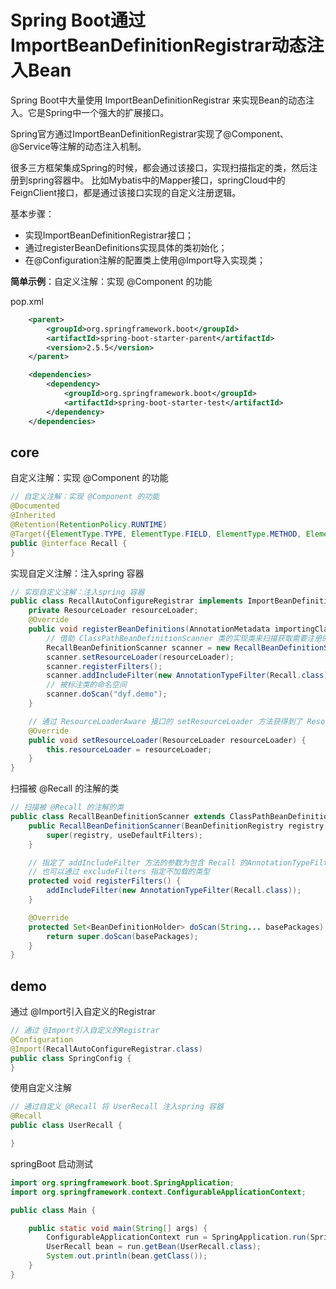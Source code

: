 # Spring Boot通过ImportBeanDefinitionRegistrar动态注入Bean

Spring Boot中大量使用 ImportBeanDefinitionRegistrar 来实现Bean的动态注入。它是Spring中一个强大的扩展接口。



Spring官方通过ImportBeanDefinitionRegistrar实现了@Component、@Service等注解的动态注入机制。

很多三方框架集成Spring的时候，都会通过该接口，实现扫描指定的类，然后注册到spring容器中。 比如Mybatis中的Mapper接口，springCloud中的FeignClient接口，都是通过该接口实现的自定义注册逻辑。



基本步骤：

- 实现ImportBeanDefinitionRegistrar接口；
- 通过registerBeanDefinitions实现具体的类初始化；
- 在@Configuration注解的配置类上使用@Import导入实现类；



**简单示例**：自定义注解：实现 @Component 的功能

pop.xml

```xml
    <parent>
        <groupId>org.springframework.boot</groupId>
        <artifactId>spring-boot-starter-parent</artifactId>
        <version>2.5.5</version>
    </parent>

    <dependencies>
        <dependency>
            <groupId>org.springframework.boot</groupId>
            <artifactId>spring-boot-starter-test</artifactId>
        </dependency>
    </dependencies>
```

## core

自定义注解：实现 @Component 的功能

```java
// 自定义注解：实现 @Component 的功能
@Documented
@Inherited
@Retention(RetentionPolicy.RUNTIME)
@Target({ElementType.TYPE, ElementType.FIELD, ElementType.METHOD, ElementType.PARAMETER})
public @interface Recall {
}
```



实现自定义注解：注入spring 容器

```java
// 实现自定义注解：注入spring 容器
public class RecallAutoConfigureRegistrar implements ImportBeanDefinitionRegistrar, ResourceLoaderAware {
    private ResourceLoader resourceLoader;
    @Override
    public void registerBeanDefinitions(AnnotationMetadata importingClassMetadata, BeanDefinitionRegistry registry) {
        // 借助 ClassPathBeanDefinitionScanner 类的实现类来扫描获取需要注册的 Bean
        RecallBeanDefinitionScanner scanner = new RecallBeanDefinitionScanner(registry, false);
        scanner.setResourceLoader(resourceLoader);
        scanner.registerFilters();
        scanner.addIncludeFilter(new AnnotationTypeFilter(Recall.class));
        // 被标注类的命名空间
        scanner.doScan("dyf.demo");
    }

    // 通过 ResourceLoaderAware 接口的 setResourceLoader 方法获得到了 ResourceLoader 对象
    @Override
    public void setResourceLoader(ResourceLoader resourceLoader) {
        this.resourceLoader = resourceLoader;
    }
}
```



扫描被 @Recall 的注解的类

```java
// 扫描被 @Recall 的注解的类
public class RecallBeanDefinitionScanner extends ClassPathBeanDefinitionScanner {
    public RecallBeanDefinitionScanner(BeanDefinitionRegistry registry, boolean useDefaultFilters) {
        super(registry, useDefaultFilters);
    }

    // 指定了 addIncludeFilter 方法的参数为包含 Recall 的AnnotationTypeFilter
    // 也可以通过 excludeFilters 指定不加载的类型
    protected void registerFilters() {
        addIncludeFilter(new AnnotationTypeFilter(Recall.class));
    }

    @Override
    protected Set<BeanDefinitionHolder> doScan(String... basePackages) {
        return super.doScan(basePackages);
    }
}
```



## demo

通过 @Import引入自定义的Registrar

```java
// 通过 @Import引入自定义的Registrar
@Configuration
@Import(RecallAutoConfigureRegistrar.class)
public class SpringConfig {
}
```



使用自定义注解

```java
// 通过自定义 @Recall 将 UserRecall 注入spring 容器
@Recall
public class UserRecall {

}
```



springBoot 启动测试

```java
import org.springframework.boot.SpringApplication;
import org.springframework.context.ConfigurableApplicationContext;

public class Main {

    public static void main(String[] args) {
        ConfigurableApplicationContext run = SpringApplication.run(SpringConfig.class, args);
        UserRecall bean = run.getBean(UserRecall.class);
        System.out.println(bean.getClass());
    }
}
```